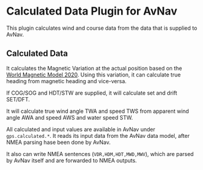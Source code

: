 # Calculated Data Plugin for AvNav

This plugin calculates wind and course data from the data that is supplied to AvNav.

## Calculated Data

It calculates the Magnetic Variation at the actual position based on the [World Magnetic Model 2020](https://www.ngdc.noaa.gov/).
Using this variation, it can calculate true heading from magnetic heading and vice-versa.

If COG/SOG and HDT/STW are supplied, it will calculate set and drift SET/DFT.

It will calculate true wind angle TWA and speed TWS from apparent wind angle AWA and speed AWS and water speed STW.

All calculated and input values are available in AvNav under `gps.calculated.*`. It reads its input data from the AvNav data model, after NMEA parsing hase been done by AvNav.

It also can write NMEA sentences (`VDR,HDM,HDT,MWD,MWV`), which are parsed by AvNav itself and are forwarded to NMEA outputs. 
